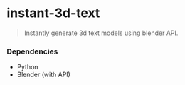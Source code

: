# instant-3d-text
> Instantly generate 3d text models using blender API.

### Dependencies

- Python
- Blender (with API)